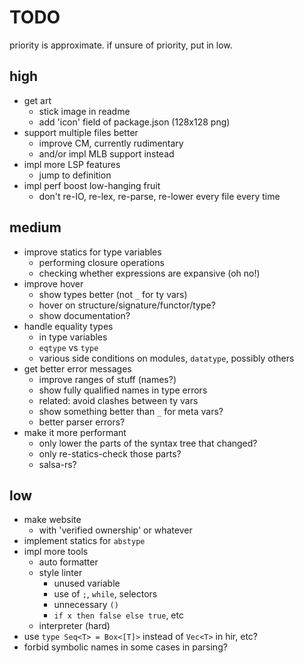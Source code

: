 # TODO

priority is approximate. if unsure of priority, put in low.

## high

- get art
  - stick image in readme
  - add 'icon' field of package.json (128x128 png)
- support multiple files better
  - improve CM, currently rudimentary
  - and/or impl MLB support instead
- impl more LSP features
  - jump to definition
- impl perf boost low-hanging fruit
  - don't re-IO, re-lex, re-parse, re-lower every file every time

## medium

- improve statics for type variables
  - performing closure operations
  - checking whether expressions are expansive (oh no!)
- improve hover
  - show types better (not `_` for ty vars)
  - hover on structure/signature/functor/type?
  - show documentation?
- handle equality types
  - in type variables
  - `eqtype` vs `type`
  - various side conditions on modules, `datatype`, possibly others
- get better error messages
  - improve ranges of stuff (names?)
  - show fully qualified names in type errors
  - related: avoid clashes between ty vars
  - show something better than `_` for meta vars?
  - better parser errors?
- make it more performant
  - only lower the parts of the syntax tree that changed?
  - only re-statics-check those parts?
  - salsa-rs?

## low

- make website
  - with 'verified ownership' or whatever
- implement statics for `abstype`
- impl more tools
  - auto formatter
  - style linter
    - unused variable
    - use of `;`, `while`, selectors
    - unnecessary `()`
    - `if x then false else true`, etc
  - interpreter (hard)
- use `type Seq<T> = Box<[T]>` instead of `Vec<T>` in hir, etc?
- forbid symbolic names in some cases in parsing?
